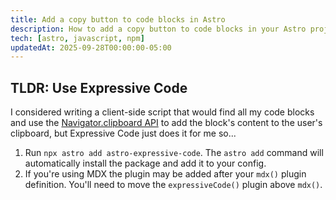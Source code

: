 ```yaml
---
title: Add a copy button to code blocks in Astro
description: How to add a copy button to code blocks in your Astro project's markdown files.
tech: [astro, javascript, npm]
updatedAt: 2025-09-28T00:00:00-05:00
---
```


## TLDR: Use Expressive Code

I considered writing a client-side script that would find all my code blocks and use the [Navigator.clipboard API](https://developer.mozilla.org/en-US/docs/Web/API/Navigator) to add the block's content to the user's clipboard, but Expressive Code just does it for me so...

1. Run `npx astro add astro-expressive-code`. The `astro add` command will automatically install the package and add it to your config.
2. If you're using MDX the plugin may be added after your `mdx()` plugin definition. You'll need to move the `expressiveCode()` plugin above `mdx()`.
